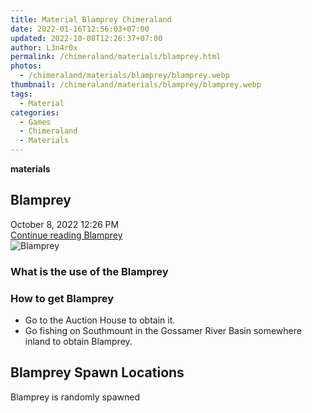 ```yaml
---
title: Material Blamprey Chimeraland
date: 2022-01-16T12:56:03+07:00
updated: 2022-10-08T12:26:37+07:00
author: L3n4r0x
permalink: /chimeraland/materials/blamprey.html
photos:
  - /chimeraland/materials/blamprey/blamprey.webp
thumbnail: /chimeraland/materials/blamprey/blamprey.webp
tags:
  - Material
categories:
  - Games
  - Chimeraland
  - Materials
---
```


<section id="bootstrap-wrapper">
  <link
    rel="stylesheet"
    href="https://rawcdn.githack.com/dimaslanjaka/Web-Manajemen/0c3b5aa1813bd4abcd2c11bf3e37928b15c28664/css/bootstrap-5-3-0-alpha3-wrapper.css"
  />
  <div
    class="row g-0 border rounded overflow-hidden flex-md-row mb-4 shadow-sm position-relative bg-light text-dark"
  >
    <div class="col p-4 d-flex flex-column position-static">
      <strong class="d-inline-block mb-2 text-success">materials</strong>
      <h2 class="mb-0">Blamprey</h2>
      <div class="mb-1 text-muted">October 8, 2022 12:26 PM</div>
      <a
        href="/chimeraland/materials/blamprey.html"
        class="stretched-link d-none"
        >Continue reading Blamprey</a
      >
    </div>
    <div class="col-auto d-none d-lg-block">
      <img src="/chimeraland/materials/blamprey/blamprey.webp" alt="Blamprey" />
    </div>
  </div>
  <div class="row bg-light text-dark">
    <div class="col-lg-6 col-12 mb-2">
      <div class="card">
        <div class="card-body">
          <h3 class="card-title">What is the use of the Blamprey</h3>
          <div class="card-text"><ul></ul></div>
        </div>
      </div>
    </div>
    <div class="col-lg-6 col-12 mb-2">
      <div class="card">
        <div class="card-body">
          <h3 class="card-title">How to get Blamprey</h3>
          <div class="card-text">
            <ul>
              <li>Go to the Auction House to obtain it.</li>
              <li>
                Go fishing on Southmount in the Gossamer River Basin somewhere
                inland to obtain Blamprey.
              </li>
            </ul>
          </div>
        </div>
      </div>
    </div>
    <div class="col-12 mb-2">
      <h2>Blamprey Spawn Locations</h2>
      <p>Blamprey is randomly spawned</p>
    </div>
  </div>
</section>